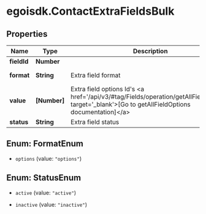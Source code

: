 # egoisdk.ContactExtraFieldsBulk

## Properties

Name | Type | Description | Notes
------------ | ------------- | ------------- | -------------
**fieldId** | **Number** |  | [optional] 
**format** | **String** | Extra field format | [optional] [readonly] 
**value** | **[Number]** | Extra field options Id&#39;s &lt;a href&#x3D;&#39;/api/v3/#tag/Fields/operation/getAllFieldOptions&#39; target&#x3D;&#39;_blank&#39;&gt;[Go to getAllFieldOptions documentation]&lt;/a&gt; | [optional] 
**status** | **String** | Extra field status | [optional] 



## Enum: FormatEnum


* `options` (value: `"options"`)





## Enum: StatusEnum


* `active` (value: `"active"`)

* `inactive` (value: `"inactive"`)




